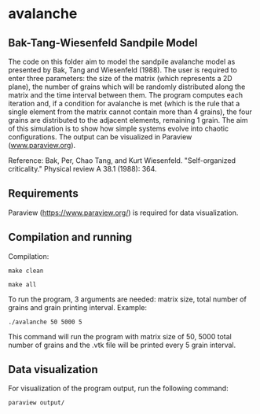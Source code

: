 # avalanche

## Bak-Tang-Wiesenfeld Sandpile Model

The code on this folder aim to model the sandpile avalanche model as presented by Bak, Tang and Wiesenfeld (1988). The user is
required to enter three parameters: the size of the matrix (which represents a 2D plane), the number of grains which will be
randomly distributed along the matrix and the time interval between them. The program computes each iteration and, if a
condition for avalanche is met (which is the rule that a single element from the matrix cannot contain more than 4 grains), the
four grains are distributed to the adjacent elements, remaining 1 grain. The aim of this simulation is to show how simple
systems evolve into chaotic configurations. The output can be visualized in Paraview (www.paraview.org).

Reference: Bak, Per, Chao Tang, and Kurt Wiesenfeld. "Self-organized criticality." Physical review A 38.1 (1988): 364.

## Requirements

Paraview (https://www.paraview.org/) is required for data visualization.

## Compilation and running

Compilation:

`make clean`

`make all`

To run the program, 3 arguments are needed: matrix size, total number of grains and grain printing interval. Example:

`./avalanche 50 5000 5`

This command will run the program with matrix size of 50, 5000 total number of grains and the .vtk file will be printed every 5 grain interval.

## Data visualization

For visualization of the program output, run the following command:

`paraview output/`
